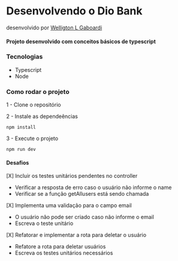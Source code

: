 # Desenvolvendo o Dio Bank
desenvolvido por [Welligton L Gaboardi](https://github.com/wgaboardi)

#### Projeto desenvolvido com conceitos básicos de typescript

### Tecnologias
- Typescript
- Node

### Como rodar o projeto

1 - Clone o repositório

2 - Instale as dependeências
    
    npm install

3 - Execute o projeto

    npm run dev

#### Desafios
[X] Incluir os testes unitários pendentes no controller
  - Verificar a resposta de erro caso o usuário não informe o name
  - Verificar se a função getAllusers está sendo chamada

[X] Implementa uma validação para o campo email
  - O usuário nâo pode ser criado caso não informe o email
  - Escreva o teste unitário

[X] Refatorar e implementar a rota para deletar o usuário
  - Refatore a rota para deletar usuários
  - Escreva os testes unitários necessários
